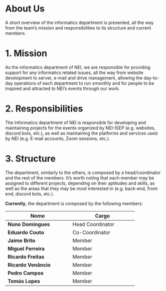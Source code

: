 # About Us

A short overview of the informatics department is presented, all the way from the team’s mission and responsibilities to its structure and current members.

# 1. Mission

As the informatics department of NEI, we are responsible for providing support for any informatics related issues, all the way from website development to server, e-mail and drive management, allowing the day-to-day operations of each department to run smoothly and for people to be inspired and attracted to NEI’s events through our work.

# 2. Responsibilities

The Informatics department of NEI is responsible for developing and maintaining projects for the events organized by NEI-ISEP (e.g. websites, discord bots, etc.), as well as maintaining the platforms and services used by NEI (e.g. E-mail accounts, Zoom sessions, etc.).

# 3. Structure

The department, similarly to the others, is composed by a head/coordinator and the rest of the members. It’s worth noting that each member may be assigned to different projects, depending on their aptitudes and skills, as well as the areas that they may be most interested in (e.g. back-end, front-end, discord bots, etc.).

**Currently**, the department is composed by the following members:

| <div style="width:20vw">Nome</div> | <div style="width:20vw">Cargo</div> |
| ---------------------------------- | ----------------------------------- |
| **Nuno Domingues**                 | Head Coordinator                    |
| **Eduardo Couto**                  | Co-Coordinator                      |
| **Jaime Brito**                    | Member                              |
| **Miguel Ferreira**                | Member                              |
| **Ricardo Freitas**                | Member                              |
| **Ricardo Venâncio**               | Member                              |
| **Pedro Campos**                   | Member                              |
| **Tomás Lopes**                    | Member                              |
